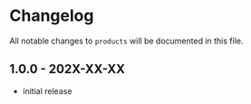 # Changelog

All notable changes to `products` will be documented in this file.

## 1.0.0 - 202X-XX-XX

- initial release
